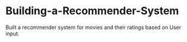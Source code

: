 # Building-a-Recommender-System
Built a recommender system for movies and their ratings based on User input.
